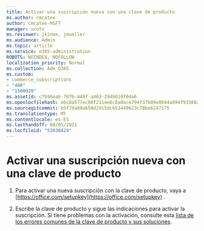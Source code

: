 ```yaml
---
title: Activar una suscripción nueva con una clave de producto
ms.author: cmcatee
author: cmcatee-MSFT
manager: scotv
ms.reviewer: jkinma, jmueller
ms.audience: Admin
ms.topic: article
ms.service: o365-administration
ROBOTS: NOINDEX, NOFOLLOW
localization_priority: Normal
ms.collection: Adm_O365
ms.custom:
- commerce_subscriptions
- "480"
- "1500028"
ms.assetid: c7b98eab-707b-4487-a463-294b010f0da6
ms.openlocfilehash: ebc8a577ec08f2114e6c8a0ace794f37b09e8684a894f93388a57656eda495e4
ms.sourcegitcommit: b5f7da89a650d2915dc652449623c78be6247175
ms.translationtype: MT
ms.contentlocale: es-ES
ms.lasthandoff: 08/05/2021
ms.locfileid: "53938424"
---
```

# <a name="activate-a-new-subscription-with-a-product-key"></a>Activar una suscripción nueva con una clave de producto

1. Para activar una nueva suscripción con la clave de producto, vaya a [https://office.com/setupkey](https://office.com/setupkey) .

2. Escribe la clave de producto y sigue las indicaciones para activar la suscripción. Si tiene problemas con la activación, consulte esta [lista de los errores comunes de la clave de producto y sus soluciones](https://docs.microsoft.com/microsoft-365/commerce/product-key-errors-and-solutions).